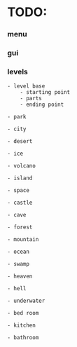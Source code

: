 # TODO:

### menu

### gui

### levels
    - level base
        - starting point
        - parts
        - ending point

    - park

    - city
    
    - desert

    - ice

    - volcano

    - island

    - space

    - castle
        
    - cave

    - forest

    - mountain

    - ocean

    - swamp

    - heaven

    - hell

    - underwater

    - bed room

    - kitchen

    - bathroom

